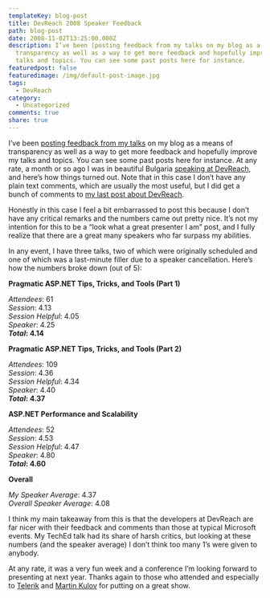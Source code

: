 ```yaml
---
templateKey: blog-post
title: DevReach 2008 Speaker Feedback
path: blog-post
date: 2008-11-02T13:25:00.000Z
description: I’ve been [posting feedback from my talks on my blog as a means of
  transparency as well as a way to get more feedback and hopefully improve my
  talks and topics. You can see some past posts here for instance.
featuredpost: false
featuredimage: /img/default-post-image.jpg
tags:
  - DevReach
category:
  - Uncategorized
comments: true
share: true
---
```

I’ve been [posting feedback from my talks](http://aspadvice.com/blogs/ssmith/archive/2008/06/30/DevConnections-Session-Feedback.aspx) on my blog as a means of transparency as well as a way to get more feedback and hopefully improve my talks and topics. You can see some past posts here for instance. At any rate, a month or so ago I was in beautiful Bulgaria [speaking at DevReach](http://stevesmithblog.com/blog/devreach-2008), and here’s how things turned out. Note that in this case I don’t have any plain text comments, which are usually the most useful, but I did get a bunch of comments to [my last post about DevReach](http://stevesmithblog.com/blog/devreach-2008).

Honestly in this case I feel a bit embarrassed to post this because I don’t have any critical remarks and the numbers came out pretty nice. It’s not my intention for this to be a “look what a great presenter I am” post, and I fully realize that there are a great many speakers who far surpass my abilities.

In any event, I have three talks, two of which were originally scheduled and one of which was a last-minute filler due to a speaker cancellation. Here’s how the numbers broke down (out of 5):

**Pragmatic ASP.NET Tips, Tricks, and Tools (Part 1)**

*Attendees*: 61\
*Session*: 4.13\
*Session Helpful*: 4.05\
*Speaker*: 4.25\
***Total*: 4.14**

**Pragmatic ASP.NET Tips, Tricks, and Tools (Part 2)**

*Attendees*: 109\
*Session*: 4.36\
*Session Helpful*: 4.34\
*Speaker*: 4.40\
***Total*: 4.37**

**ASP.NET Performance and Scalability**

*Attendees*: 52\
*Session*: 4.53\
*Session Helpful*: 4.47\
*Speaker*: 4.80\
***Total*: 4.60**

**Overall**

*My Speaker Average*: 4.37\
*Overall Speaker Average*: 4.08

I think my main takeaway from this is that the developers at DevReach are far nicer with their feedback and comments than those at typical Microsoft events. My TechEd talk had its share of harsh critics, but looking at these numbers (and the speaker average) I don’t think too many 1’s were given to anybody.

At any rate, it was a very fun week and a conference I’m looking forward to presenting at next year. Thanks again to those who attended and especially to [Telerik](http://telerik.com/) and [Martin Kulov](http://www.kulov.net/) for putting on a great show.